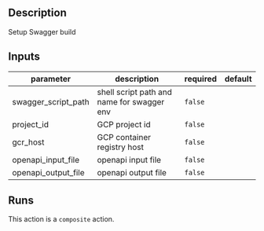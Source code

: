 <!-- action-docs-description -->
## Description

Setup Swagger build
<!-- action-docs-description -->

<!-- action-docs-inputs -->
## Inputs

| parameter | description | required | default |
| --- | --- | --- | --- |
| swagger_script_path | shell script path and name for swagger env | `false` |  |
| project_id | GCP project id | `false` |  |
| gcr_host | GCP container registry host | `false` |  |
| openapi_input_file | openapi input file | `false` |  |
| openapi_output_file | openapi output file | `false` |  |
<!-- action-docs-inputs -->

<!-- action-docs-outputs -->

<!-- action-docs-outputs -->

<!-- action-docs-runs -->
## Runs

This action is a `composite` action.
<!-- action-docs-runs -->
